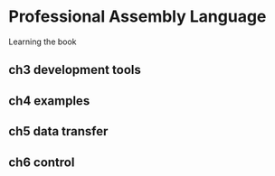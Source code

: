 # Professional Assembly Language
Learning the book
## ch3 development tools
## ch4 examples
## ch5 data transfer
## ch6 control 